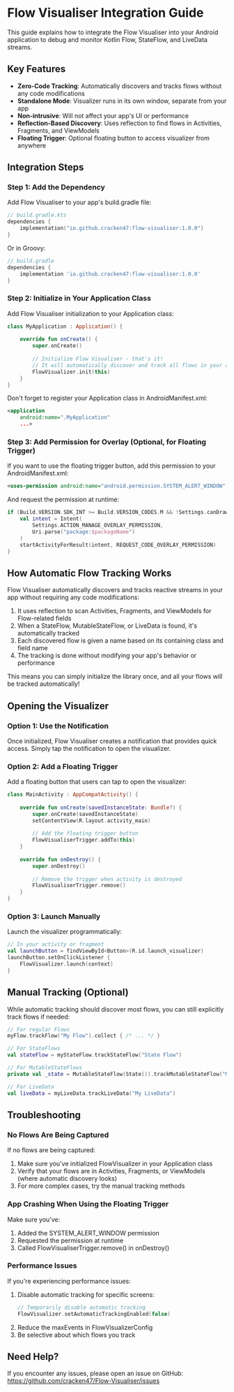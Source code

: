 # Flow Visualiser Integration Guide

This guide explains how to integrate the Flow Visualiser into your Android application to debug and monitor Kotlin Flow, StateFlow, and LiveData streams.

## Key Features

- **Zero-Code Tracking**: Automatically discovers and tracks flows without any code modifications
- **Standalone Mode**: Visualizer runs in its own window, separate from your app
- **Non-intrusive**: Will not affect your app's UI or performance
- **Reflection-Based Discovery**: Uses reflection to find flows in Activities, Fragments, and ViewModels
- **Floating Trigger**: Optional floating button to access visualizer from anywhere

## Integration Steps

### Step 1: Add the Dependency

Add Flow Visualiser to your app's build.gradle file:

```kotlin
// build.gradle.kts
dependencies {
    implementation("io.github.cracken47:flow-visualiser:1.0.0")
}
```

Or in Groovy:

```groovy
// build.gradle
dependencies {
    implementation 'io.github.cracken47:flow-visualiser:1.0.0'
}
```

### Step 2: Initialize in Your Application Class

Add Flow Visualiser initialization to your Application class:

```kotlin
class MyApplication : Application() {
    
    override fun onCreate() {
        super.onCreate()
        
        // Initialize Flow Visualiser - that's it!
        // It will automatically discover and track all flows in your app
        FlowVisualizer.init(this)
    }
}
```

Don't forget to register your Application class in AndroidManifest.xml:

```xml
<application
    android:name=".MyApplication"
    ...>
```

### Step 3: Add Permission for Overlay (Optional, for Floating Trigger)

If you want to use the floating trigger button, add this permission to your AndroidManifest.xml:

```xml
<uses-permission android:name="android.permission.SYSTEM_ALERT_WINDOW" />
```

And request the permission at runtime:

```kotlin
if (Build.VERSION.SDK_INT >= Build.VERSION_CODES.M && !Settings.canDrawOverlays(this)) {
    val intent = Intent(
        Settings.ACTION_MANAGE_OVERLAY_PERMISSION,
        Uri.parse("package:$packageName")
    )
    startActivityForResult(intent, REQUEST_CODE_OVERLAY_PERMISSION)
}
```

## How Automatic Flow Tracking Works

Flow Visualiser automatically discovers and tracks reactive streams in your app without requiring any code modifications:

1. It uses reflection to scan Activities, Fragments, and ViewModels for Flow-related fields
2. When a StateFlow, MutableStateFlow, or LiveData is found, it's automatically tracked
3. Each discovered flow is given a name based on its containing class and field name
4. The tracking is done without modifying your app's behavior or performance

This means you can simply initialize the library once, and all your flows will be tracked automatically!

## Opening the Visualizer

### Option 1: Use the Notification

Once initialized, Flow Visualiser creates a notification that provides quick access. Simply tap the notification to open the visualizer.

### Option 2: Add a Floating Trigger

Add a floating button that users can tap to open the visualizer:

```kotlin
class MainActivity : AppCompatActivity() {
    
    override fun onCreate(savedInstanceState: Bundle?) {
        super.onCreate(savedInstanceState)
        setContentView(R.layout.activity_main)
        
        // Add the floating trigger button
        FlowVisualiserTrigger.addTo(this)
    }
    
    override fun onDestroy() {
        super.onDestroy()
        
        // Remove the trigger when activity is destroyed
        FlowVisualiserTrigger.remove()
    }
}
```

### Option 3: Launch Manually

Launch the visualizer programmatically:

```kotlin
// In your activity or fragment
val launchButton = findViewById<Button>(R.id.launch_visualizer)
launchButton.setOnClickListener {
    FlowVisualizer.launch(context)
}
```

## Manual Tracking (Optional)

While automatic tracking should discover most flows, you can still explicitly track flows if needed:

```kotlin
// For regular Flows
myFlow.trackFlow("My Flow").collect { /* ... */ }

// For StateFlows
val stateFlow = myStateFlow.trackStateFlow("State Flow")

// For MutableStateFlows
private val _state = MutableStateFlow(State()).trackMutableStateFlow("Mutable State")

// For LiveData
val liveData = myLiveData.trackLiveData("My LiveData")
```

## Troubleshooting

### No Flows Are Being Captured

If no flows are being captured:

1. Make sure you've initialized FlowVisualizer in your Application class
2. Verify that your flows are in Activities, Fragments, or ViewModels (where automatic discovery looks)
3. For more complex cases, try the manual tracking methods

### App Crashing When Using the Floating Trigger

Make sure you've:
1. Added the SYSTEM_ALERT_WINDOW permission
2. Requested the permission at runtime
3. Called FlowVisualiserTrigger.remove() in onDestroy()

### Performance Issues

If you're experiencing performance issues:
1. Disable automatic tracking for specific screens:
   ```kotlin
   // Temporarily disable automatic tracking
   FlowVisualizer.setAutomaticTrackingEnabled(false)
   ```
2. Reduce the maxEvents in FlowVisualizerConfig
3. Be selective about which flows you track

## Need Help?

If you encounter any issues, please open an issue on GitHub:
https://github.com/cracken47/Flow-Visualiser/issues 